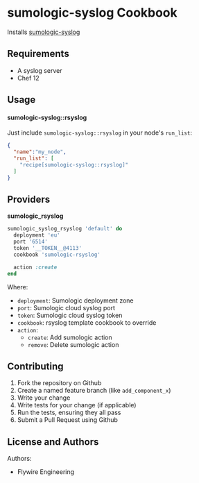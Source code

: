 sumologic-syslog Cookbook
========================

Installs [sumologic-syslog](https://help.sumologic.com/Send_Data/Sources/02Sources_for_Hosted_Collectors/Cloud_Syslog_Source)

Requirements
------------

- A syslog server
- Chef 12

Usage
-----

#### sumologic-syslog::rsyslog

Just include `sumologic-syslog::rsyslog` in your node's `run_list`:

```json
{
  "name":"my_node",
  "run_list": [
    "recipe[sumologic-syslog::rsyslog]"
  ]
}
```

Providers
---------

**sumologic_rsyslog**

```ruby
sumologic_syslog_rsyslog 'default' do
  deployment 'eu'
  port '6514'
  token '__TOKEN__@4113'
  cookbook 'sumologic-rsyslog'

  action :create
end
```
Where:
- `deployment`: Sumologic deployment zone
- `port`: Sumologic cloud syslog port
- `token`: Sumologic cloud syslog token
- `cookbook`: rsyslog template cookbook to override
- `action`:
  - `create`: Add sumologic action
  - `remove`: Delete sumologic action

Contributing
------------

1. Fork the repository on Github
2. Create a named feature branch (like `add_component_x`)
3. Write your change
4. Write tests for your change (if applicable)
5. Run the tests, ensuring they all pass
6. Submit a Pull Request using Github

License and Authors
-------------------

Authors:
  - Flywire Engineering

